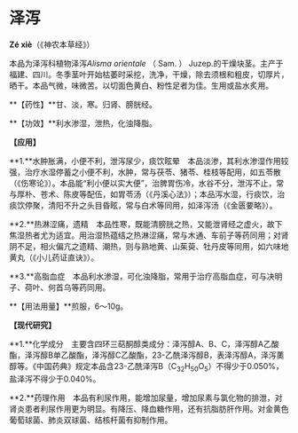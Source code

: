 # 泽泻

**Zé xiè**（《神农本草经》）

本品为泽泻科植物泽泻*Alisma orientale* （ Sam. ） Juzep.的干燥块茎。主产于福建、四川。冬季茎叶开始枯萎时采挖，洗净，干燥，除去须根和粗皮，切厚片，晒干。本品气微，味微苦。以切面色黄白、粉性足者为佳。生用或盐水炙用。

**【药性】**甘、淡，寒。归肾、膀胱经。

**【功效】**利水渗湿，泄热，化浊降脂。

**【应用】**

**1.**水肿胀满，小便不利，泄泻尿少，痰饮眩晕　本品淡渗，其利水渗湿作用较强，治疗水湿停蓄之小便不利，水肿，常与茯苓、猪苓、桂枝等配用，如五苓散（《伤寒论》）。本品能“利小便以实大便”，治脾胃伤冷，水谷不分，泄泻不止，常与厚朴、苍术、陈皮等配伍，如胃苓汤（《丹溪心法》）；本品泻水湿，行痰饮，治痰饮停聚，清阳不升之头目昏眩，常与白术等同用，如泽泻汤（《金匮要略》）。

**2.**热淋涩痛，遗精　本品性寒，既能清膀胱之热，又能泄肾经之虚火，故下焦湿热者尤为适宜。用治湿热蕴结之热淋涩痛，常与木通、车前子等药同用；对肾阴不足，相火偏亢之遗精、潮热，则与熟地黄、山茱萸、牡丹皮等同用，如六味地黄丸（《小儿药证直诀》）。

**3.**高脂血症　本品利水渗湿，可化浊降脂，常用于治疗高脂血症，可与决明子、荷叶、何首乌等药同用。

**【用法用量】**煎服，6～10g。

**【现代研究】**

**1.**化学成分　主要含四环三萜酮醇类成分：泽泻醇A、B、C，泽泻醇A乙酸酯，泽泻醇B单乙酸酯，泽泻醇C乙酸酯，23-乙酰泽泻醇B，表泽泻醇A，泽泻薁醇等。《中国药典》规定本品含23-乙酰泽泻B（C<sub>32</sub>H<sub>50</sub>O<sub>5</sub>）不得少于0.050%，盐泽泻不得少于0.040%。

**2.**药理作用　本品有利尿作用，能增加尿量，增加尿素与氯化物的排泄，对肾炎患者利尿作用更为明显。有降压、降血糖作用，还有抗脂肪肝作用。对金黄色葡萄球菌、肺炎双球菌、结核杆菌有抑制作用。